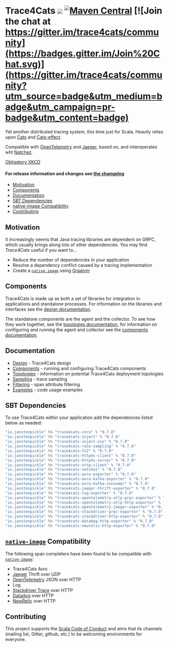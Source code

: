 # Trace4Cats ![](https://github.com/janstenpickle/trace4cats/.github/workflows/build.yml/badge.svg) [![Maven Central](https://maven-badges.herokuapp.com/maven-central/io.janstenpickle/trace4cats-core_2.13/badge.svg)](https://maven-badges.herokuapp.com/maven-central/io.janstenpickle/trace4cats-core_2.13) [![Join the chat at https://gitter.im/trace4cats/community](https://badges.gitter.im/Join%20Chat.svg)](https://gitter.im/trace4cats/community?utm_source=badge&utm_medium=badge&utm_campaign=pr-badge&utm_content=badge) 

Yet another distributed tracing system, this time just for Scala. Heavily relies upon
[Cats](https://typelevel.org/cats) and [Cats-effect](https://typelevel.org/cats-effect).

Compatible with [OpenTelemetry] and [Jaeger], based on, and interoperates wht [Natchez].

[Obligatory XKCD](https://xkcd.com/927/)

#### For release information and changes see [the changelog](CHANGELOG.md)

  * [Motivation](#motivation)
  * [Components](#components)
  * [Documentation](#documentation)
  * [SBT Dependencies](#sbt-dependencies)  
  * [native-image Compatibility](#native-image-compatibility)
  * [Contributing](#contributing)

## Motivation

It increasingly seems that Java tracing libraries are dependent on GRPC, which usually
brings along lots of other dependencies. You may find *Trace4Cats* useful if you want to...

- Reduce the number of dependencies in your application
- Resolve a dependency conflict caused by a tracing implementation
- Create a [`native-image`] using [Graalvm](https://www.graalvm.org/)
  

## Components

Trace4Cats is made up as both a set of libraries for integration in applications and standalone processes. For
information on the libraries and interfaces see the [design documentation](docs/design.md).

The standalone components are the agent and the collector. To see how they work together, see the 
[topologies documentation](docs/topologies.md), for information on configuring and running the agent and collector see 
the [components documentation](docs/components.md).

## Documentation 

- [Design](docs/design.md) - Trace4Cats design
- [Components](docs/components.md) - running and configuring Trace4Cats components
- [Topologies](docs/topologies.md) - information on potential Trace4Cats deployment topologies
- [Sampling](docs/sampling.md) - trace sampling
- [Filtering](docs/filtering.md) - span attribute filtering
- [Examples](docs/examples.md) - code usage examples

## SBT Dependencies

To use Trace4Cats within your application add the dependencies listed below as needed:

```scala
"io.janstenpickle" %% "trace4cats-core" % "0.7.0"
"io.janstenpickle" %% "trace4cats-inject" % "0.7.0"
"io.janstenpickle" %% "trace4cats-inject-zio" % "0.7.0"
"io.janstenpickle" %% "trace4cats-rate-sampling" % "0.7.0"
"io.janstenpickle" %% "trace4cats-fs2" % "0.7.0"
"io.janstenpickle" %% "trace4cats-http4s-client" % "0.7.0"
"io.janstenpickle" %% "trace4cats-http4s-server" % "0.7.0"
"io.janstenpickle" %% "trace4cats-sttp-client" % "0.7.0"
"io.janstenpickle" %% "trace4cats-natchez" % "0.7.0"
"io.janstenpickle" %% "trace4cats-avro-exporter" % "0.7.0"
"io.janstenpickle" %% "trace4cats-avro-kafka-exporter" % "0.7.0"
"io.janstenpickle" %% "trace4cats-avro-kafka-consumer" % "0.7.0"
"io.janstenpickle" %% "trace4cats-jaeger-thrift-exporter" % "0.7.0"
"io.janstenpickle" %% "trace4cats-log-exporter" % "0.7.0"
"io.janstenpickle" %% "trace4cats-opentelemetry-otlp-grpc-exporter" % "0.7.0"
"io.janstenpickle" %% "trace4cats-opentelemetry-otlp-http-exporter" % "0.7.0"
"io.janstenpickle" %% "trace4cats-opentelemetry-jaeger-exporter" % "0.7.0"
"io.janstenpickle" %% "trace4cats-stackdriver-grpc-exporter" % "0.7.0"
"io.janstenpickle" %% "trace4cats-stackdriver-http-exporter" % "0.7.0"
"io.janstenpickle" %% "trace4cats-datadog-http-exporter" % "0.7.0"
"io.janstenpickle" %% "trace4cats-newrelic-http-exporter" % "0.7.0"

```

## [`native-image`] Compatibility

The following span completers have been found to be compatible with [`native-image`]:

- Trace4Cats Avro
- [Jaeger] Thrift over UDP
- [OpenTelemetry] JSON over HTTP
- Log
- [Stackdriver Trace] over HTTP
- [Datadog] over HTTP
- [NewRelic] over HTTP

## Contributing

This project supports the [Scala Code of Conduct](https://typelevel.org/code-of-conduct.html) and aims that its channels
(mailing list, Gitter, github, etc.) to be welcoming environments for everyone.


[FS2]: https://fs2.io/
[FS2 `EntryPoint`]: modules/fs2/src/main/scala/io/janstenpickle/trace4cats/fs2/Fs2EntryPoint.scala
[Http4s]: https://http4s.org/
[Jaeger]: https://www.jaegertracing.io/
[Log4Cats]: https://github.com/ChristopherDavenport/log4cats
[Natchez]: https://github.com/tpolecat/natchez
[`native-image`]: https://www.graalvm.org/docs/reference-manual/native-image/ 
[OpenTelemetry]: http://opentelemetry.io
[Stackdriver Trace]: https://cloud.google.com/trace/docs/reference
[Datadog]: https://docs.datadoghq.com/api/v1/tracing/
[NewRelic]: https://docs.newrelic.com/docs/understand-dependencies/distributed-tracing/trace-api/report-new-relic-format-traces-trace-api#new-relic-guidelines 
[`Resource`]: https://typelevel.org/cats-effect/datatypes/resource.html
[ZIO]: https://zio.dev
[Sttp]: https://sttp.softwaremill.com
